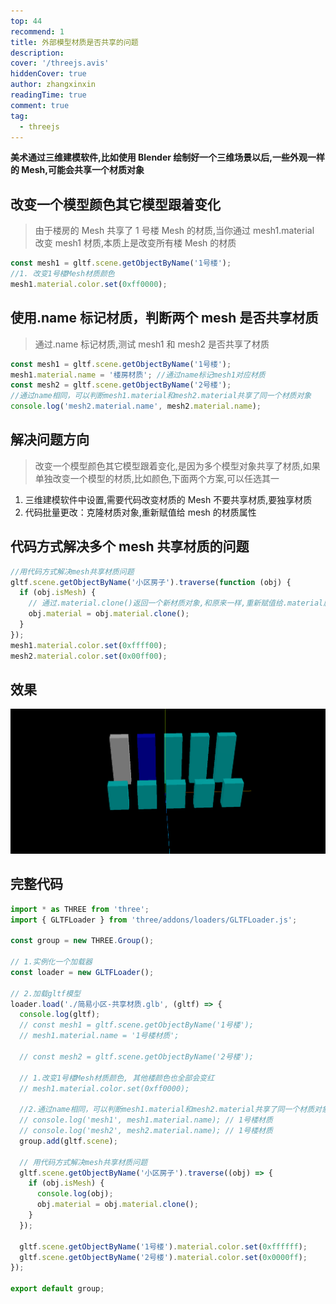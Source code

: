 ```yaml
---
top: 44
recommend: 1
title: 外部模型材质是否共享的问题
description:
cover: '/threejs.avis'
hiddenCover: true
author: zhangxinxin
readingTime: true
comment: true
tag:
  - threejs
---
```


**美术通过三维建模软件,比如使用 Blender 绘制好一个三维场景以后,一些外观一样的 Mesh,可能会共享一个材质对象**

## 改变一个模型颜色其它模型跟着变化

> 由于楼房的 Mesh 共享了 1 号楼 Mesh 的材质,当你通过 mesh1.material 改变 mesh1 材质,本质上是改变所有楼 Mesh 的材质

```js
const mesh1 = gltf.scene.getObjectByName('1号楼');
//1. 改变1号楼Mesh材质颜色
mesh1.material.color.set(0xff0000);
```

## 使用.name 标记材质，判断两个 mesh 是否共享材质

> 通过.name 标记材质,测试 mesh1 和 mesh2 是否共享了材质

```js
const mesh1 = gltf.scene.getObjectByName('1号楼');
mesh1.material.name = '楼房材质'; //通过name标记mesh1对应材质
const mesh2 = gltf.scene.getObjectByName('2号楼');
//通过name相同，可以判断mesh1.material和mesh2.material共享了同一个材质对象
console.log('mesh2.material.name', mesh2.material.name);
```

## 解决问题方向

> 改变一个模型颜色其它模型跟着变化,是因为多个模型对象共享了材质,如果单独改变一个模型的材质,比如颜色,下面两个方案,可以任选其一

1. 三维建模软件中设置,需要代码改变材质的 Mesh 不要共享材质,要独享材质
2. 代码批量更改：克隆材质对象,重新赋值给 mesh 的材质属性

## 代码方式解决多个 mesh 共享材质的问题

```js
//用代码方式解决mesh共享材质问题
gltf.scene.getObjectByName('小区房子').traverse(function (obj) {
  if (obj.isMesh) {
    // 通过.material.clone()返回一个新材质对象,和原来一样,重新赋值给.material属性
    obj.material = obj.material.clone();
  }
});
mesh1.material.color.set(0xffff00);
mesh2.material.color.set(0x00ff00);
```

## 效果

![](../../public/threejs/用代码方式解决mesh共享材质问题.png)

## 完整代码

```js
import * as THREE from 'three';
import { GLTFLoader } from 'three/addons/loaders/GLTFLoader.js';

const group = new THREE.Group();

// 1.实例化一个加载器
const loader = new GLTFLoader();

// 2.加载gltf模型
loader.load('./简易小区-共享材质.glb', (gltf) => {
  console.log(gltf);
  // const mesh1 = gltf.scene.getObjectByName('1号楼');
  // mesh1.material.name = '1号楼材质';

  // const mesh2 = gltf.scene.getObjectByName('2号楼');

  // 1.改变1号楼Mesh材质颜色, 其他楼颜色也全部会变红
  // mesh1.material.color.set(0xff0000);

  //2.通过name相同，可以判断mesh1.material和mesh2.material共享了同一个材质对象
  // console.log('mesh1', mesh1.material.name); // 1号楼材质
  // console.log('mesh2', mesh2.material.name); // 1号楼材质
  group.add(gltf.scene);

  // 用代码方式解决mesh共享材质问题
  gltf.scene.getObjectByName('小区房子').traverse((obj) => {
    if (obj.isMesh) {
      console.log(obj);
      obj.material = obj.material.clone();
    }
  });

  gltf.scene.getObjectByName('1号楼').material.color.set(0xffffff);
  gltf.scene.getObjectByName('2号楼').material.color.set(0x0000ff);
});

export default group;
```
